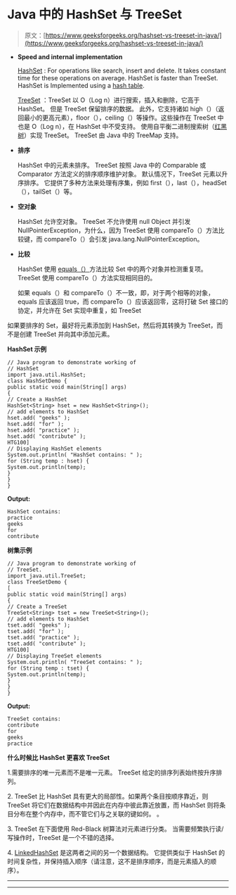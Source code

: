 # Java 中的 HashSet 与 TreeSet

> 原文：[https://www.geeksforgeeks.org/hashset-vs-treeset-in-java/](https://www.geeksforgeeks.org/hashset-vs-treeset-in-java/)

*   **Speed and internal implementation**

    [HashSet](http://www.geeksforgeeks.org/hashset-in-java/) : For operations like search, insert and delete. It takes constant time for these operations on average. HashSet is faster than TreeSet. HashSet is Implemented using a [hash table](https://www.geeksforgeeks.org/hashing-set-1-introduction/).

    [TreeSet](https://www.geeksforgeeks.org/treeset-in-java-with-examples/) ：TreeSet 以 O（Log n）进行搜索，插入和删除，它高于 HashSet。 但是 TreeSet 保留排序的数据。 此外，它支持诸如 high（）（返回最小的更高元素），floor（），ceiling（）等操作。这些操作在 TreeSet 中也是 O（Log n），在 HashSet 中不受支持。 使用自平衡二进制搜索树（[红黑树](https://www.geeksforgeeks.org/red-black-tree-set-1-introduction-2/)）实现 TreeSet。 TreeSet 由 Java 中的 TreeMap 支持。

*   **排序**

    HashSet 中的元素未排序。 TreeSet 按照 Java 中的 Comparable 或 Comparator 方法定义的排序顺序维护对象。 默认情况下，TreeSet 元素以升序排序。 它提供了多种方法来处理有序集，例如 first（），last（），headSet（），tailSet（）等。

*   **空对象**

    HashSet 允许空对象。 TreeSet 不允许使用 null Object 并引发 NullPointerException，为什么，因为 TreeSet 使用 compareTo（）方法比较键，而 compareTo（）会引发 java.lang.NullPointerException。

*   **比较**

    HashSet 使用 [equals（）](https://www.geeksforgeeks.org/overriding-equals-method-in-java/)方法比较 Set 中的两个对象并检测重复项。 TreeSet 使用 compareTo（）方法实现相同目的。

    如果 equals（）和 compareTo（）不一致，即，对于两个相等的对象，equals 应该返回 true，而 compareTo（）应该返回零，这将打破 Set 接口的协定，并允许在 Set 实现中重复，如 TreeSet

如果要排序的 Set，最好将元素添加到 HashSet，然后将其转换为 TreeSet，而不是创建 TreeSet 并向其中添加元素。

**HashSet 示例**

```
// Java program to demonstrate working of
// HashSet
import java.util.HashSet;
class HashSetDemo {
public static void main(String[] args)
{
// Create a HashSet
HashSet<String> hset = new HashSet<String>();
// add elements to HashSet
hset.add( "geeks" );
hset.add( "for" );
hset.add( "practice" );
hset.add( "contribute" );
HTG100]
// Displaying HashSet elements
System.out.println( "HashSet contains: " );
for (String temp : hset) {
System.out.println(temp);
}
}
}
```

**Output:**

```
HashSet contains: 
practice
geeks
for
contribute

```

**树集示例**

```
// Java program to demonstrate working of
// TreeSet.
import java.util.TreeSet;
class TreeSetDemo {
[
public static void main(String[] args)
{
// Create a TreeSet
TreeSet<String> tset = new TreeSet<String>();
// add elements to HashSet
tset.add( "geeks" );
tset.add( "for" );
tset.add( "practice" );
tset.add( "contribute" );
HTG100]
// Displaying TreeSet elements
System.out.println( "TreeSet contains: " );
for (String temp : tset) {
System.out.println(temp);
}
}
}
```

**Output:**

```
TreeSet contains: 
contribute
for
geeks
practice

```

**什么时候比 HashSet 更喜欢 TreeSet**

1.需要排序的唯一元素而不是唯一元素。 TreeSet 给定的排序列表始终按升序排列。

2\. TreeSet 比 HashSet 具有更大的局部性。如果两个条目按顺序靠近，则 TreeSet 将它们在数据结构中并因此在内存中彼此靠近放置，而 HashSet 则将条目分布在整个内存中，而不管它们与之关联的键如何。 。

3\. TreeSet 在下面使用 Red-Black 树算法对元素进行分类。 当需要频繁执行读/写操作时，TreeSet 是一个不错的选择。

4\. [LinkedHashSet](https://www.geeksforgeeks.org/linkedhashset-class-in-java-with-examples/) 是这两者之间的另一个数据结构。 它提供类似于 HashSet 的时间复杂性，并保持插入顺序（请注意，这不是排序顺序，而是元素插入的顺序）。



* * *

* * *



